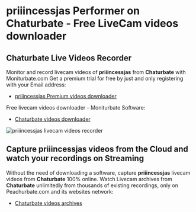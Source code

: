 # priiincessjas Performer on Chaturbate - Free LiveCam videos downloader

## Chaturbate Live Videos Recorder

Monitor and record livecam videos of **priiincessjas** from **Chaturbate** with Moniturbate.com
Get a premium trial for free by just and only registering with your Email address:
* [priiincessjas Premium videos downloader](https://moniturbate.com/request-demo-licence-key.html)

Free livecam videos downloader - Moniturbate Software:
* [Chaturbate videos downloader](https://moniturbate.com/moniturbate-download-software.html)

![priiincessjas livecam videos recorder](https://peachurnet.com/templates/moniturbate-software.png)


## Capture priiincessjas videos from the Cloud and watch your recordings on Streaming

Without the need of downloading a software, capture **priiincessjas** livecam videos from **Chaturbate** 100% online.
Watch Livecam archives from **Chaturbate** unlimitedly from thousands of existing recordings, only on Peachurbate.com and its websites network:
* [Chaturbate videos archives](https://peachurnet.com/)